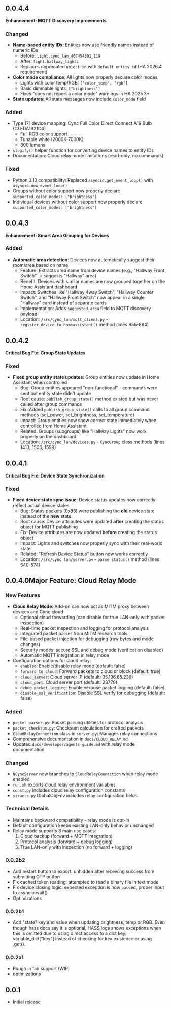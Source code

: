 ## 0.0.4.4
**Enhancement: MQTT Discovery Improvements**

### Changed
- **Name-based entity IDs**: Entities now use friendly names instead of numeric IDs
  - Before: `light.cync_lan_467454691_119`
  - After: `light.hallway_lights`
  - Replaces deprecated `object_id` with `default_entity_id` (HA 2026.4 requirement)
- **Color mode compliance**: All lights now properly declare color modes
  - Lights with color temp/RGB: `["color_temp", "rgb"]`
  - Basic dimmable lights: `["brightness"]`
  - Fixes "does not report a color mode" warnings in HA 2025.3+
- **State updates**: All state messages now include `color_mode` field

### Added
- Type 171 device mapping: Cync Full Color Direct Connect A19 Bulb (CLEDA1921C4)
  - Full RGB color support
  - Tunable white (2000K-7000K)
  - 800 lumens
- `slugify()` helper function for converting device names to entity IDs
- Documentation: Cloud relay mode limitations (read-only, no commands)

### Fixed
- Python 3.13 compatibility: Replaced `asyncio.get_event_loop()` with `asyncio.new_event_loop()`
- Groups without color support now properly declare `supported_color_modes: ["brightness"]`
- Individual devices without color support now properly declare `supported_color_modes: ["brightness"]`

## 0.0.4.3
**Enhancement: Smart Area Grouping for Devices**

### Added
- **Automatic area detection**: Devices now automatically suggest their room/area based on name
  - Feature: Extracts area name from device names (e.g., "Hallway Front Switch" → suggests "Hallway" area)
  - Benefit: Devices with similar names are now grouped together on the Home Assistant dashboard
  - Impact: Switches like "Hallway 4way Switch", "Hallway Counter Switch", and "Hallway Front Switch" now appear in a single "Hallway" card instead of separate cards
  - Implementation: Adds `suggested_area` field to MQTT discovery payload
  - Location: `/src/cync_lan/mqtt_client.py` - `register_device_to_homeassistant()` method (lines 855-894)

## 0.0.4.2
**Critical Bug Fix: Group State Updates**

### Fixed
- **Fixed group entity state updates**: Group entities now update in Home Assistant when controlled
  - Bug: Group entities appeared "non-functional" - commands were sent but entity state didn't update
  - Root cause: `publish_group_state()` method existed but was never called after group commands
  - Fix: Added `publish_group_state()` calls to all group command methods (set_power, set_brightness, set_temperature)
  - Impact: Group entities now show correct state immediately when controlled from Home Assistant
  - Related: Groups (subgroups) like "Hallway Lights" now work properly on the dashboard
  - Location: `/src/cync_lan/devices.py` - `CyncGroup` class methods (lines 1413, 1506, 1599)

## 0.0.4.1
**Critical Bug Fix: Device State Synchronization**

### Fixed
- **Fixed device state sync issue**: Device status updates now correctly reflect actual device states
  - Bug: Status packets (0x83) were publishing the **old** device state instead of the **new** state
  - Root cause: Device attributes were updated **after** creating the status object for MQTT publishing
  - Fix: Device attributes are now updated **before** creating the status object
  - Impact: Lights and switches now properly sync with their real-world state
  - Related: "Refresh Device Status" button now works correctly
  - Location: `/src/cync_lan/server.py` - `parse_status()` method (lines 540-574)

## 0.0.4.0**Major Feature: Cloud Relay Mode**

### New Features
- **Cloud Relay Mode**: Add-on can now act as MITM proxy between devices and Cync cloud
  - Optional cloud forwarding (can disable for true LAN-only with packet inspection)
  - Real-time packet inspection and logging for protocol analysis
  - Integrated packet parser from MITM research tools
  - File-based packet injection for debugging (raw bytes and mode changes)
  - Security modes: secure SSL and debug mode (verification disabled)
  - Automatic MQTT integration in relay mode
- Configuration options for cloud relay:
  - `enabled`: Enable/disable relay mode (default: false)
  - `forward_to_cloud`: Forward packets to cloud or block (default: true)
  - `cloud_server`: Cloud server IP (default: 35.196.85.236)
  - `cloud_port`: Cloud server port (default: 23779)
  - `debug_packet_logging`: Enable verbose packet logging (default: false)
  - `disable_ssl_verification`: Disable SSL verify for debugging (default: false)

### Added
- `packet_parser.py`: Packet parsing utilities for protocol analysis
- `packet_checksum.py`: Checksum calculation for crafted packets
- `CloudRelayConnection` class in `server.py`: Manages relay connections
- Comprehensive documentation in `docs/CLOUD_RELAY.md`
- Updated `docs/developer/agents-guide.md` with relay mode documentation

### Changed
- `NCyncServer` now branches to `CloudRelayConnection` when relay mode enabled
- `run.sh` exports cloud relay environment variables
- `const.py` includes cloud relay configuration constants
- `structs.py` GlobalObjEnv includes relay configuration fields

### Technical Details
- Maintains backward compatibility - relay mode is opt-in
- Default configuration keeps existing LAN-only behavior unchanged
- Relay mode supports 3 main use cases:
  1. Cloud backup (forward + MQTT integration)
  2. Protocol analysis (forward + debug logging)
  3. True LAN-only with inspection (no forward + logging)

### 0.0.2b2
- Add restart button to export: unhidden after receiving success from submitting OTP button
- Fix cached token reading: attempted to read a binary file in text mode
- Fix device closing logic: expected exception is now `pass`ed, proper input to asyncio.wait()
- Optimizations

### 0.0.2b1
- Add "state" key and value when updating brightness, temp or RGB. Even though hass docs say it is optional, HASS logs shows exceptions when this is omitted due to using direct access to a dict key: variable_dict["key"] instead of checking for key existence or using .get().

### 0.0.2a1
- Rough in fan support (WIP)
- optimizations

## 0.0.1
- Initial release